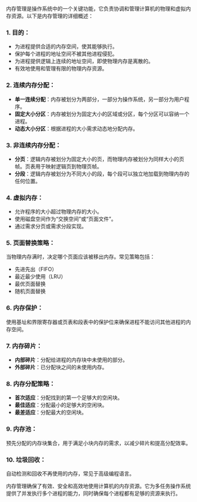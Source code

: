 内存管理是操作系统中的一个关键功能，它负责协调和管理计算机的物理和虚拟内存资源。以下是内存管理的详细概述：

### 1. **目的**：
- 为进程提供合适的内存空间，使其能够执行。
- 保护每个进程的地址空间不被其他进程侵犯。
- 为进程提供逻辑上连续的地址空间，即使物理内存是离散的。
- 有效地使用和管理有限的物理内存资源。

### 2. **连续内存分配**：
- **单一连续分配**：内存被划分为两部分，一部分为操作系统，另一部分为用户程序。
- **固定大小分区**：内存被划分为固定大小的区域或分区，每个分区可以容纳一个进程。
- **动态大小分区**：根据进程的大小需求动态地分配内存。

### 3. **非连续内存分配**：
- **分页**：逻辑内存被划分为固定大小的页，而物理内存被划分为同样大小的页帧。页表用于映射逻辑页到物理页帧。
- **分段**：逻辑内存被划分为不同大小的段，每个段可以独立地加载到物理内存的任何位置。

### 4. **虚拟内存**：
- 允许程序的大小超过物理内存的大小。
- 使用磁盘空间作为“交换空间”或“页面文件”。
- 通过需求分页或需求分段实现。

### 5. **页面替换策略**：
当物理内存满时，决定哪个页面应该被移出内存。常见策略包括：
- 先进先出（FIFO）
- 最近最少使用（LRU）
- 最优页面替换
- 随机页面替换

### 6. **内存保护**：
使用基址和界限寄存器或页表和段表中的保护位来确保进程不能访问其他进程的内存空间。

### 7. **内存碎片**：
- **内部碎片**：分配给进程的内存块中未使用的部分。
- **外部碎片**：已分配块之间的未使用内存。

### 8. **内存分配策略**：
- **首次适应**：分配找到的第一个足够大的空闲块。
- **最佳适应**：分配最小的足够大的空闲块。
- **最差适应**：分配最大的空闲块。

### 9. **内存池**：
预先分配的内存块集合，用于满足小块内存的需求，以减少碎片和提高分配效率。

### 10. **垃圾回收**：
自动检测和回收不再使用的内存，常见于高级编程语言。

内存管理确保了有效、安全和高效地使用计算机的内存资源。它为多任务操作系统提供了并发执行多个进程的能力，同时确保每个进程都有足够的资源来执行。